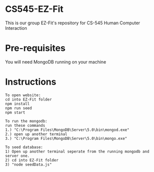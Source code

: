 # CS545-EZ-Fit

This is our group EZ-Fit's repository for CS-545 Human Computer Interaction

# Pre-requisites
You will need MongoDB running on your machine

# Instructions

```
To open website:
cd into EZ-Fit folder
npm install
npm run seed
npm start

To run the mongodb:
run these commands
1.) "C:\Program Files\MongoDB\Server\5.0\bin\mongod.exe"
2.) open up another terminal
3.) "C:\Program Files\MongoDB\Server\5.0\bin\mongo.exe"

To seed database:
1) Open up another terminal seperate from the running mongodb and server one.
2) cd into EZ-Fit folder
3) "node seedData.js"
```
